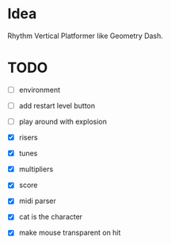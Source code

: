 # Idea

Rhythm Vertical Platformer like Geometry Dash.

# TODO

- [ ] environment
- [ ] add restart level button
- [ ] play around with explosion

- [x] risers
- [x] tunes
- [x] multipliers
- [x] score
- [x] midi parser
- [x] cat is the character
- [x] make mouse transparent on hit
